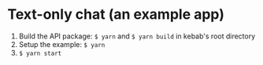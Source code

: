 # Text-only chat (an example app)
1. Build the API package: `$ yarn` and `$ yarn build` in kebab's root directory
2. Setup the example: `$ yarn`
3. `$ yarn start`
